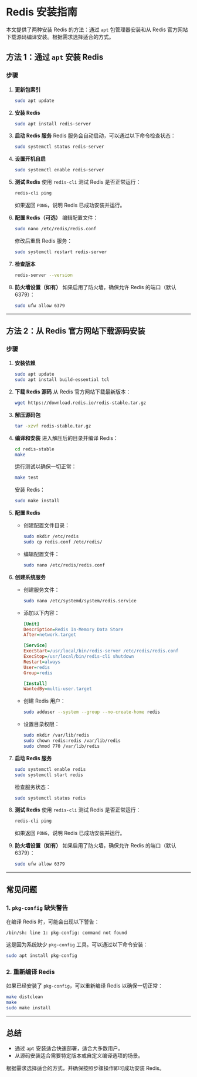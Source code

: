 

# Redis 安装指南

本文提供了两种安装 Redis 的方法：通过 `apt` 包管理器安装和从 Redis 官方网站下载源码编译安装。根据需求选择适合的方式。

## 方法 1：通过 `apt` 安装 Redis

### 步骤

1. **更新包索引**
   
   ```bash
   sudo apt update
   ```

2. **安装 Redis**
   
   ```bash
   sudo apt install redis-server
   ```

3. **启动 Redis 服务**
   Redis 服务会自动启动，可以通过以下命令检查状态：
   
   ```bash
   sudo systemctl status redis-server
   ```

4. **设置开机自启**
   
   ```bash
   sudo systemctl enable redis-server
   ```

5. **测试 Redis**
   使用 `redis-cli` 测试 Redis 是否正常运行：
   
   ```bash
   redis-cli ping
   ```
   
   如果返回 `PONG`，说明 Redis 已成功安装并运行。

6. **配置 Redis（可选）**
   编辑配置文件：
   
   ```bash
   sudo nano /etc/redis/redis.conf
   ```
   
   修改后重启 Redis 服务：
   
   ```bash
   sudo systemctl restart redis-server
   ```

7. **检查版本**
   
   ```bash
   redis-server --version
   ```

8. **防火墙设置（如有）**
   如果启用了防火墙，确保允许 Redis 的端口（默认 6379）：
   
   ```bash
   sudo ufw allow 6379
   ```

---

## 方法 2：从 Redis 官方网站下载源码安装

### 步骤

1. **安装依赖**
   
   ```bash
   sudo apt update
   sudo apt install build-essential tcl
   ```

2. **下载 Redis 源码**
   从 Redis 官方网站下载最新版本：
   
   ```bash
   wget https://download.redis.io/redis-stable.tar.gz
   ```

3. **解压源码包**
   
   ```bash
   tar -xzvf redis-stable.tar.gz
   ```

4. **编译和安装**
   进入解压后的目录并编译 Redis：
   
   ```bash
   cd redis-stable
   make
   ```
   
   运行测试以确保一切正常：
   
   ```bash
   make test
   ```
   
   安装 Redis：
   
   ```bash
   sudo make install
   ```

5. **配置 Redis**
   
   - 创建配置文件目录：
     
     ```bash
     sudo mkdir /etc/redis
     sudo cp redis.conf /etc/redis/
     ```
   - 编辑配置文件：
     
     ```bash
     sudo nano /etc/redis/redis.conf
     ```

6. **创建系统服务**
   
   - 创建服务文件：
     
     ```bash
     sudo nano /etc/systemd/system/redis.service
     ```
   
   - 添加以下内容：
     
     ```ini
     [Unit]
     Description=Redis In-Memory Data Store
     After=network.target
     
     [Service]
     ExecStart=/usr/local/bin/redis-server /etc/redis/redis.conf
     ExecStop=/usr/local/bin/redis-cli shutdown
     Restart=always
     User=redis
     Group=redis
     
     [Install]
     WantedBy=multi-user.target
     ```
   
   - 创建 Redis 用户：
     
     ```bash
     sudo adduser --system --group --no-create-home redis
     ```
   
   - 设置目录权限：
     
     ```bash
     sudo mkdir /var/lib/redis
     sudo chown redis:redis /var/lib/redis
     sudo chmod 770 /var/lib/redis
     ```

7. **启动 Redis 服务**
   
   ```bash
   sudo systemctl enable redis
   sudo systemctl start redis
   ```
   
   检查服务状态：
   
   ```bash
   sudo systemctl status redis
   ```

8. **测试 Redis**
   使用 `redis-cli` 测试 Redis 是否正常运行：
   
   ```bash
   redis-cli ping
   ```
   
   如果返回 `PONG`，说明 Redis 已成功安装并运行。

9. **防火墙设置（如有）**
   如果启用了防火墙，确保允许 Redis 的端口（默认 6379）：
   
   ```bash
   sudo ufw allow 6379
   ```

---

## 常见问题

### 1. `pkg-config` 缺失警告

在编译 Redis 时，可能会出现以下警告：

```
/bin/sh: line 1: pkg-config: command not found
```

这是因为系统缺少 `pkg-config` 工具。可以通过以下命令安装：

```bash
sudo apt install pkg-config
```

### 2. 重新编译 Redis

如果已经安装了 `pkg-config`，可以重新编译 Redis 以确保一切正常：

```bash
make distclean
make
sudo make install
```

---

## 总结

- 通过 `apt` 安装适合快速部署，适合大多数用户。
- 从源码安装适合需要特定版本或自定义编译选项的场景。

根据需求选择适合的方式，并确保按照步骤操作即可成功安装 Redis。
